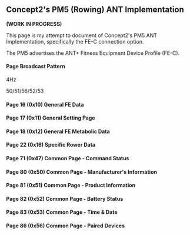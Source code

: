 ## Concept2's PM5 (Rowing) ANT Implementation

**(WORK IN PROGRESS)**

This page is my attempt to document of Concept2's PM5 ANT Implementation, specifically the FE-C connection option.

The PM5 advertises the ANT+ Fitness Equipment Device Profile (FE-C).

#### Page Broadcast Pattern

4Hz

50/51/56/52/53

#### Page 16 (0x10) General FE Data

#### Page 17 (0x11) General Setting Page

#### Page 18 (0x12) General FE Metabolic Data

#### Page 22 (0x16) Specific Rower Data

#### Page 71 (0x47) Common Page - Command Status

#### Page 80 (0x50) Common Page - Manufacturer's Information
#### Page 81 (0x51) Common Page - Product Information
#### Page 82 (0x52) Common Page - Battery Status
#### Page 83 (0x53) Common Page - Time & Date
#### Page 86 (0x56) Common Page - Paired Devices


